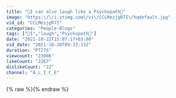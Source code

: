 ```yaml
---
title: "🔪I can also laugh like a Psychopath🔪"
image: "https:\/\/i.ytimg.com\/vi\/CCLMezjgR7I\/hqdefault.jpg"
vid_id: "CCLMezjgR7I"
categories: "People-Blogs"
tags: ["🔪I","laugh","Psychopath🔪"]
date: "2021-10-22T15:07:17+03:00"
vid_date: "2021-10-20T09:33:33Z"
duration: "PT27S"
viewcount: "23006"
likeCount: "2267"
dislikeCount: "22"
channel: "A_L_I_C_E"
---
```

{% raw %}{% endraw %}
